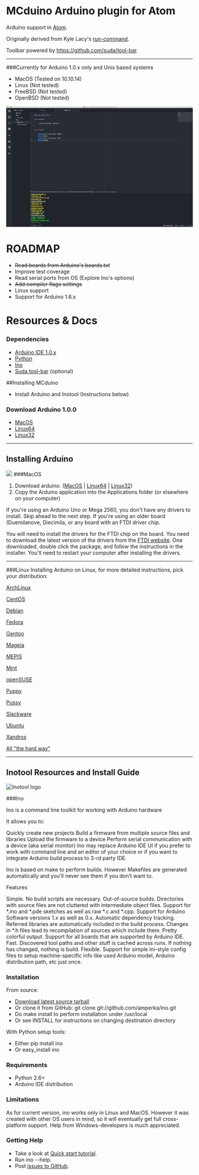 # MCduino Arduino plugin for Atom
Arduino support in [Atom](http://atom.io).

Originally derived from Kyle Lacy's [run-command](https://github.com/kylewlacy/run-command).

Toolbar powered by https://github.com/suda/tool-bar

---
###Currently for Arduino 1.0.x only and Unix based systems
- MacOS (Tested on 10.10.14)
- Linux (Not tested)
- FreeBSD (Not tested)
- OpenBSD (Not tested)

![Screenshot](https://raw.githubusercontent.com/marcelocorreia/mcduino/master/screenshots/mcduino-screenshot.png)

# ROADMAP
- ~~Read boards from Arduino's boards.txt~~
- Improve test coverage
- Read serial ports from OS (Explore Ino's options)
- ~~Add compiler flags settings~~
- Linux support
- Support for Arduino 1.6.x

# Resources & Docs

### Dependencies
- [Arduino IDE 1.0.x](http://arduino.cc)
- [Python](https://www.python.org)
- [Ino](http://inotool.org)
- [Suda tool-bar](https://github.com/suda/tool-bar) (optional)

##Installing MCduino
- Install Arduino and Inotool (Instructions below)


### Download Arduino 1.0.0
  - [MacOS](http://arduino.cc/download.php?f=/arduino-1.6.3-macosx.zip)
  - [Linux64](http://arduino.cc/download.php?f=/arduino-1.6.3-linux64.tar.xz)
  - [Linux32](http://arduino.cc/download.php?f=/arduino-1.6.3-linux32.tar.xz)

---
## Installing Arduino
![](https://www.arduino.cc/img/GenuinoHeader.svg)
###MacOS
1. Download arduino. ([MacOS](http://arduino.cc/download.php?f=/arduino-1.6.3-macosx.zip) |  [Linux64](http://arduino.cc/download.php?f=/arduino-1.6.3-linux64.tar.xz) | [Linux32](http://arduino.cc/download.php?f=/arduino-1.6.3-linux32.tar.xz))
2. Copy the Arduino application into the Applications folder (or elsewhere on your computer)

If you're using an Arduino Uno or Mega 2560, you don't have any drivers to install. Skip ahead to the next step.
If you're using an older board (Duemilanove, Diecimila, or any board with an FTDI driver chip.

You will need to install the drivers for the FTDI chip on the board. You need to download the latest version of the drivers from the [FTDI website](http://www.ftdichip.com/Drivers/VCP.htm). One downloaded, double click the package, and follow the instructions in the installer. You'll need to restart your computer after installing the drivers.

---

###Linux
Installing Arduino on Linux, for more detailed instructions, pick your distribution:


[ArchLinux](http://playground.arduino.cc/Linux/ArchLinux)

[CentOS]( http://playground.arduino.cc/Linux/CentOS6)

[Debian](http://playground.arduino.cc/Linux/Debian)

[Fedora](http://playground.arduino.cc/Linux/Fedora)

[Gentoo](http://playground.arduino.cc/Linux/Gentoo)

[Mageia](http://playground.arduino.cc/Linux/Mageia)

[MEPIS](http://playground.arduino.cc/Linux/MEPIS)

[Mint](http://playground.arduino.cc/Linux/Mint)

[openSUSE](http://playground.arduino.cc/Linux/OpenSUSE)

[Puppy](http://playground.arduino.cc/Linux/Puppy)

[Pussy](http://playground.arduino.cc/Linux/Pussy)

[Slackware](http://playground.arduino.cc/Linux/Slackware)

[Ubuntu](http://playground.arduino.cc/Linux/Ubuntu)

[Xandros](http://playground.arduino.cc/Linux/Xandros)

[All "the hard way"](http://playground.arduino.cc/Linux/All)


---

## Inotool Resources and Install Guide
![Inotool logo](http://inotool.org/_static/logo.png)

###Ino

Ino is a command line toolkit for working with Arduino hardware

It allows you to:

Quickly create new projects
Build a firmware from multiple source files and libraries
Upload the firmware to a device
Perform serial communication with a device (aka serial monitor)
Ino may replace Arduino IDE UI if you prefer to work with command line and an editor of your choice or if you want to integrate Arduino build process to 3-rd party IDE.

Ino is based on make to perform builds. However Makefiles are generated automatically and you’ll never see them if you don’t want to.

Features

Simple. No build scripts are necessary.
Out-of-source builds. Directories with source files are not cluttered with intermediate object files.
Support for \*.ino and \*.pde sketches as well as raw \*.c and \*.cpp.
Support for Arduino Software versions 1.x as well as 0.x.
Automatic dependency tracking. Referred libraries are automatically included in the build process. Changes in \*.h files lead to recompilation of sources which include them.
Pretty colorful output.
Support for all boards that are supported by Arduino IDE.
Fast. Discovered tool paths and other stuff is cached across runs. If nothing has changed, nothing is build.
Flexible. Support for simple ini-style config files to setup machine-specific info like used Arduino model, Arduino distribution path, etc just once.

### Installation
From source:
- [Download latest source tarball](http://pypi.python.org/pypi/ino/#downloads)
- Or clone it from GitHub: git clone git://github.com/amperka/ino.git
- Do make install to perform installation under /usr/local
- Or see INSTALL for instructions on changing destination directory

With Python setup tools:
- Either pip install ino
- Or easy_install ino


### Requirements
- Python 2.6+
- Arduino IDE distribution


### Limitations
As for current version, ino works only in Linux and MacOS. However it was created with other OS users in mind, so it will eventually get full cross-platform support. Help from Windows-developers is much appreciated.

### Getting Help
- Take a look at [Quick start tutorial](http://inotool.org/quickstart).
- Run ino --help.
- Post [issues to GitHub](http://github.com/amperka/ino/issues).
